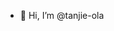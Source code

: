 - 👋 Hi, I’m @tanjie-ola


<!---
tanjie-ola/tanjie-ola is a ✨ special ✨ repository because its `README.md` (this file) appears on your GitHub profile.
You can click the Preview link to take a look at your changes.
--->
